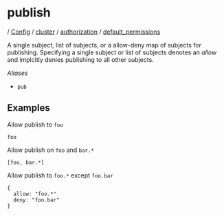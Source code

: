 # publish

/ [Config](../../../../README.md) / [cluster](../../../README.md) / [authorization](../../README.md) / [default_permissions](../README.md) 

A single subject, list of subjects, or a allow-deny map of
subjects for publishing. Specifying a single subject or list
of subjects denotes an *allow* and implcitly denies publishing
to all other subjects.

*Aliases*
- `pub`

## Examples

Allow publish to `foo`
```
foo
```
Allow publish on `foo` and `bar.*`
```
[foo, bar.*]
```
Allow publish to `foo.*` except `foo.bar`
```
{
  allow: "foo.*"
  deny: "foo.bar"
}
```

